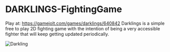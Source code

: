 # DARKLINGS-FightingGame
Play at: https://gamejolt.com/games/darklings/640842
Darklings is a simple free to play 2D fighting game with the intention of being a very accessible fighter that will keep getting updated periodically.

![Darkling](https://i.imgur.com/Gy2ZYS6.png)
